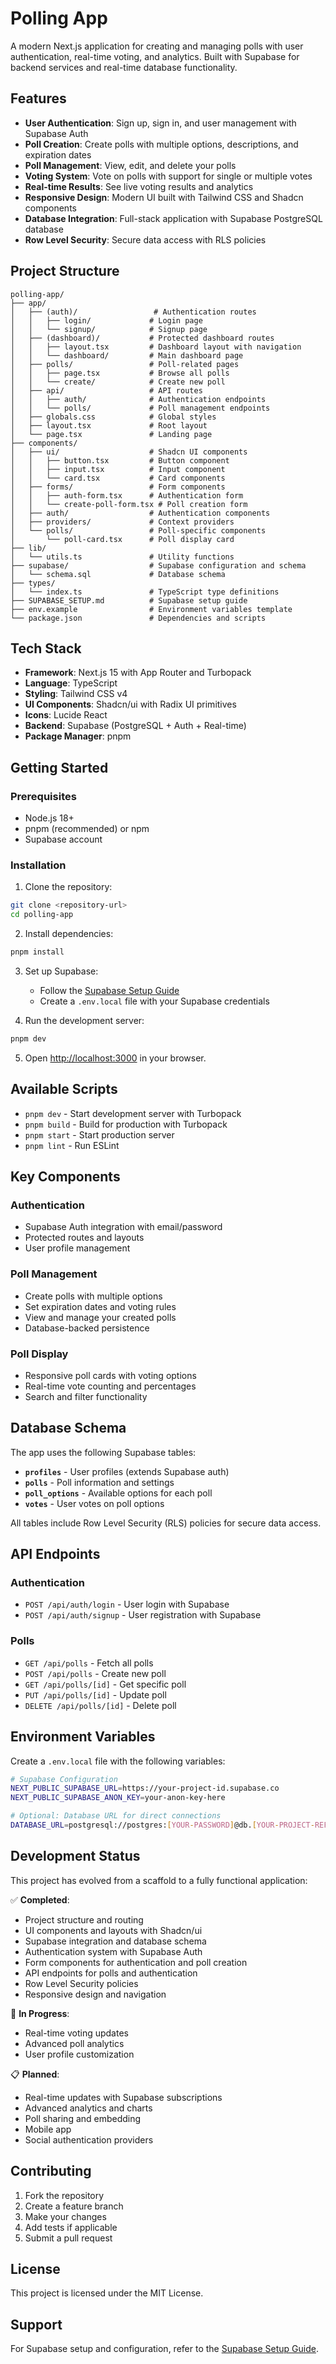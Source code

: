 # Polling App

A modern Next.js application for creating and managing polls with user authentication, real-time voting, and analytics. Built with Supabase for backend services and real-time database functionality.

## Features

- **User Authentication**: Sign up, sign in, and user management with Supabase Auth
- **Poll Creation**: Create polls with multiple options, descriptions, and expiration dates
- **Poll Management**: View, edit, and delete your polls
- **Voting System**: Vote on polls with support for single or multiple votes
- **Real-time Results**: See live voting results and analytics
- **Responsive Design**: Modern UI built with Tailwind CSS and Shadcn components
- **Database Integration**: Full-stack application with Supabase PostgreSQL database
- **Row Level Security**: Secure data access with RLS policies

## Project Structure

```
polling-app/
├── app/
│   ├── (auth)/                 # Authentication routes
│   │   ├── login/             # Login page
│   │   └── signup/            # Signup page
│   ├── (dashboard)/           # Protected dashboard routes
│   │   ├── layout.tsx         # Dashboard layout with navigation
│   │   └── dashboard/         # Main dashboard page
│   ├── polls/                 # Poll-related pages
│   │   ├── page.tsx           # Browse all polls
│   │   └── create/            # Create new poll
│   ├── api/                   # API routes
│   │   ├── auth/              # Authentication endpoints
│   │   └── polls/             # Poll management endpoints
│   ├── globals.css            # Global styles
│   ├── layout.tsx             # Root layout
│   └── page.tsx               # Landing page
├── components/
│   ├── ui/                    # Shadcn UI components
│   │   ├── button.tsx         # Button component
│   │   ├── input.tsx          # Input component
│   │   └── card.tsx           # Card components
│   ├── forms/                 # Form components
│   │   ├── auth-form.tsx      # Authentication form
│   │   └── create-poll-form.tsx # Poll creation form
│   ├── auth/                  # Authentication components
│   ├── providers/             # Context providers
│   └── polls/                 # Poll-specific components
│       └── poll-card.tsx      # Poll display card
├── lib/
│   └── utils.ts               # Utility functions
├── supabase/                  # Supabase configuration and schema
│   └── schema.sql             # Database schema
├── types/
│   └── index.ts               # TypeScript type definitions
├── SUPABASE_SETUP.md          # Supabase setup guide
├── env.example                # Environment variables template
└── package.json               # Dependencies and scripts
```

## Tech Stack

- **Framework**: Next.js 15 with App Router and Turbopack
- **Language**: TypeScript
- **Styling**: Tailwind CSS v4
- **UI Components**: Shadcn/ui with Radix UI primitives
- **Icons**: Lucide React
- **Backend**: Supabase (PostgreSQL + Auth + Real-time)
- **Package Manager**: pnpm

## Getting Started

### Prerequisites

- Node.js 18+ 
- pnpm (recommended) or npm
- Supabase account

### Installation

1. Clone the repository:
```bash
git clone <repository-url>
cd polling-app
```

2. Install dependencies:
```bash
pnpm install
```

3. Set up Supabase:
   - Follow the [Supabase Setup Guide](./SUPABASE_SETUP.md)
   - Create a `.env.local` file with your Supabase credentials

4. Run the development server:
```bash
pnpm dev
```

5. Open [http://localhost:3000](http://localhost:3000) in your browser.

## Available Scripts

- `pnpm dev` - Start development server with Turbopack
- `pnpm build` - Build for production with Turbopack
- `pnpm start` - Start production server
- `pnpm lint` - Run ESLint

## Key Components

### Authentication
- Supabase Auth integration with email/password
- Protected routes and layouts
- User profile management

### Poll Management
- Create polls with multiple options
- Set expiration dates and voting rules
- View and manage your created polls
- Database-backed persistence

### Poll Display
- Responsive poll cards with voting options
- Real-time vote counting and percentages
- Search and filter functionality

## Database Schema

The app uses the following Supabase tables:

- **`profiles`** - User profiles (extends Supabase auth)
- **`polls`** - Poll information and settings
- **`poll_options`** - Available options for each poll
- **`votes`** - User votes on poll options

All tables include Row Level Security (RLS) policies for secure data access.

## API Endpoints

### Authentication
- `POST /api/auth/login` - User login with Supabase
- `POST /api/auth/signup` - User registration with Supabase

### Polls
- `GET /api/polls` - Fetch all polls
- `POST /api/polls` - Create new poll
- `GET /api/polls/[id]` - Get specific poll
- `PUT /api/polls/[id]` - Update poll
- `DELETE /api/polls/[id]` - Delete poll

## Environment Variables

Create a `.env.local` file with the following variables:

```bash
# Supabase Configuration
NEXT_PUBLIC_SUPABASE_URL=https://your-project-id.supabase.co
NEXT_PUBLIC_SUPABASE_ANON_KEY=your-anon-key-here

# Optional: Database URL for direct connections
DATABASE_URL=postgresql://postgres:[YOUR-PASSWORD]@db.[YOUR-PROJECT-REF].supabase.co:5432/postgres
```

## Development Status

This project has evolved from a scaffold to a fully functional application:

✅ **Completed**:
- Project structure and routing
- UI components and layouts with Shadcn/ui
- Supabase integration and database schema
- Authentication system with Supabase Auth
- Form components for authentication and poll creation
- API endpoints for polls and authentication
- Row Level Security policies
- Responsive design and navigation

🔄 **In Progress**:
- Real-time voting updates
- Advanced poll analytics
- User profile customization

📋 **Planned**:
- Real-time updates with Supabase subscriptions
- Advanced analytics and charts
- Poll sharing and embedding
- Mobile app
- Social authentication providers

## Contributing

1. Fork the repository
2. Create a feature branch
3. Make your changes
4. Add tests if applicable
5. Submit a pull request

## License

This project is licensed under the MIT License.

## Support

For Supabase setup and configuration, refer to the [Supabase Setup Guide](./SUPABASE_SETUP.md).
